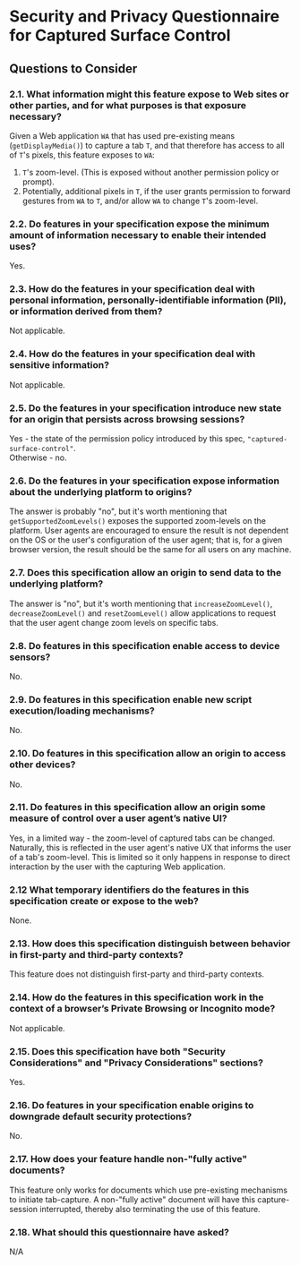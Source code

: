 # Security and Privacy Questionnaire for Captured Surface Control

## Questions to Consider

### 2.1. What information might this feature expose to Web sites or other parties, and for what purposes is that exposure necessary?

Given a Web application `WA` that has used pre-existing means (`getDisplayMedia()`) to capture a tab `T`, and that therefore has access to all of `T`'s pixels, this feature exposes to `WA`:
1. `T`'s zoom-level. (This is exposed without another permission policy or prompt).
2. Potentially, additional pixels in `T`, if the user grants permission to forward gestures from `WA` to `T`, and/or allow `WA` to change `T`'s zoom-level.

### 2.2. Do features in your specification expose the minimum amount of information necessary to enable their intended uses?

Yes.

### 2.3. How do the features in your specification deal with personal information, personally-identifiable information (PII), or information derived from them?

Not applicable.

### 2.4. How do the features in your specification deal with sensitive information?

Not applicable.

### 2.5. Do the features in your specification introduce new state for an origin that persists across browsing sessions?

Yes - the state of the permission policy introduced by this spec, `"captured-surface-control"`.  
Otherwise - no.

### 2.6. Do the features in your specification expose information about the underlying platform to origins?

The answer is probably "no", but it's worth mentioning that `getSupportedZoomLevels()` exposes the supported zoom-levels on the platform. User agents are encouraged to ensure the result is not dependent on the OS or the user's configuration of the user agent; that is, for a given browser version, the result should be the same for all users on any machine.

### 2.7. Does this specification allow an origin to send data to the underlying platform?

The answer is "no", but it's worth mentioning that `increaseZoomLevel()`, `decreaseZoomLevel()` and `resetZoomLevel()` allow applications to request that the user agent change zoom levels on specific tabs.

### 2.8. Do features in this specification enable access to device sensors?

No.

### 2.9. Do features in this specification enable new script execution/loading mechanisms?

No.

### 2.10. Do features in this specification allow an origin to access other devices?

No.

### 2.11. Do features in this specification allow an origin some measure of control over a user agent’s native UI?

Yes, in a limited way - the zoom-level of captured tabs can be changed. Naturally, this is reflected in the user agent's native UX that informs the user of a tab's zoom-level. This is limited so it only happens in response to direct interaction by the user with the capturing Web application.

### 2.12 What temporary identifiers do the features in this specification create or expose to the web?

None.

### 2.13. How does this specification distinguish between behavior in first-party and third-party contexts?

This feature does not distinguish first-party and third-party contexts.

### 2.14. How do the features in this specification work in the context of a browser’s Private Browsing or Incognito mode?

Not applicable.


### 2.15. Does this specification have both "Security Considerations" and "Privacy Considerations" sections?

Yes.

### 2.16. Do features in your specification enable origins to downgrade default security protections?

No.

### 2.17. How does your feature handle non-"fully active" documents?

This feature only works for documents which use pre-existing mechanisms to initiate tab-capture. A non-"fully active" document will have this capture-session interrupted, thereby also terminating the use of this feature.

### 2.18. What should this questionnaire have asked?

N/A

